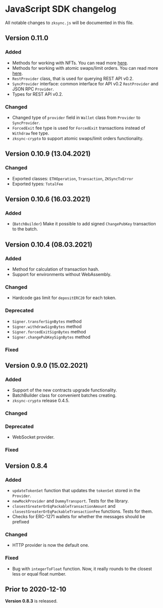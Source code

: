 # JavaScript SDK changelog

All notable changes to `zksync.js` will be documented in this file.

## Version 0.11.0

### Added

- Methods for working with NFTs. You can read more [here](https://zksync.io/dev/nfts.html).
- Methods for working with atomic swaps/limit orders. You can read more [here](https://zksync.io/dev/swaps.html).
- `RestProvider` class, that is used for querying REST API v0.2.
- `SyncProvider` interface: common interface for API v0.2 `RestProvider` and JSON RPC `Provider`.
- Types for REST API v0.2.

### Changed

- Changed type of `provider` field in `Wallet` class from `Provider` to `SyncProvider`.
- `ForcedExit` fee type is used for `ForcedExit` transactions instead of `Withdraw` fee type.
- `zksync-crypto` to support atomic swaps/limit orders functionality.

## Version 0.10.9 (13.04.2021)

### Changed

- Exported classes: `ETHOperation`, `Transaction`, `ZKSyncTxError`
- Exported types: `TotalFee`

## Version 0.10.6 (16.03.2021)

### Added

- (`BatchBuilder`) Make it possible to add signed `ChangePubKey` transaction to the batch.

## Version 0.10.4 (08.03.2021)

### Added

- Method for calculation of transaction hash.
- Support for environments without WebAssembly.

### Changed

- Hardcode gas limit for `depositERC20` for each token.

### Deprecated

- `Signer.transferSignBytes` method
- `Signer.withdrawSignBytes` method
- `Signer.forcedExitSignBytes` method
- `Signer.changePubKeySignBytes` method

### Fixed

## Version 0.9.0 (15.02.2021)

### Added

- Support of the new contracts upgrade functionality.
- BatchBuilder class for convenient batches creating.
- `zksync-crypto` release 0.4.5.

### Changed

### Deprecated

- WebSocket provider.

### Fixed

## Version 0.8.4

### Added

- `updateTokenSet` function that updates the `tokenSet` stored in the `Provider`.
- `newMockProvider` and `DummyTransport`. Tests for the library.
- `closestGreaterOrEqPackableTransactionAmount` and `closestGreaterOrEqPackableTransactionFee` functions. Tests for
  them.
- Checks for ERC-1271 wallets for whether the messages should be prefixed

### Changed

- HTTP provider is now the default one.

### Fixed

- Bug with `integerToFloat` function. Now, it really rounds to the closest less or equal float number.

## Prior to 2020-12-10

**Version 0.8.3** is released.
